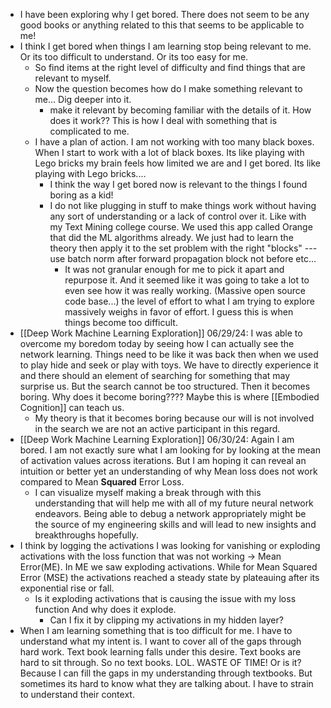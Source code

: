- I have been exploring why I get bored. There does not seem to be any good books or anything related to this that seems to be applicable to me! 
- I think I get bored when things I am learning stop being relevant to me. Or its too difficult to understand. Or its too easy for me.
	- So find items at the right level of difficulty and find things that are relevant to myself.
	- Now the question becomes how do I make something relevant to me... Dig deeper into it. 
		- make it relevant by becoming familiar with the details of it. How does it work?? This is how I deal with something that is complicated to me.
	- I have a plan of action. I am not working with too many black boxes. When I start to work with a lot of black boxes. Its like playing with Lego bricks my brain feels how limited we are and I get bored. Its like playing with Lego bricks....
		- I think the way I get bored now is relevant to the things I found boring as a kid!
		- I do not like plugging in stuff to make things work without having any sort of understanding or a lack of control over it. Like with my Text Mining college course. We used this app called Orange that did the ML algorithms already. We just had to learn the theory then apply it to the set problem with the right "blocks" --- use batch norm after forward propagation block not before etc...
			- It was not granular enough for me to pick it apart and repurpose it. And it seemed like it was going to take a lot to even see how it was really working. (Massive open source code base...) the level of effort to what I am trying to explore massively weighs in favor of effort. I guess this is when things become too difficult.
- [[Deep Work Machine Learning Exploration]] 06/29/24: I was able to overcome my boredom today by seeing how I can actually see the network learning. Things need to be like it was back then when we used to play hide and seek or play with toys. We have to directly experience it and there should an element of searching for something that may surprise us. But the search cannot be too structured. Then it becomes boring. Why does it become boring???? Maybe this is where [[Embodied Cognition]] can teach us. 
	- My theory is that it becomes boring because our will is not involved in the search we are not an active participant in this regard.
- [[Deep Work Machine Learning Exploration]] 06/30/24: Again I am bored. I am not exactly sure what I am looking for by looking at the mean of activation values across iterations. But I am hoping it can reveal an intuition or better yet an understanding of why Mean loss does not work compared to Mean **Squared** Error Loss.
	- I can visualize myself making a break through with this understanding that will help me with all of my future neural network endeavors. Being able to debug a network appropriately might be the source of my engineering skills and will lead to new insights and breakthroughs hopefully.
- I think by logging the activations I was looking for vanishing or exploding activations with the loss function that was not working -> Mean Error(ME). In ME we saw exploding activations. While for Mean Squared Error (MSE) the activations reached a steady state by plateauing after its exponential rise or fall.
	- Is it exploding activations that is causing the issue with my loss function And why does it explode. 
		- Can I fix it by clipping my activations in my hidden layer?
- When I am learning something that is too difficult for me. I have to understand what my intent is. I want to cover all of the gaps through hard work. Text book learning falls under this desire. Text books are hard to sit through. So no text books. LOL. WASTE OF TIME! Or is it? Because I can fill the gaps in my understanding through textbooks. But sometimes its hard to know what they are talking about. I have to strain to understand their context.